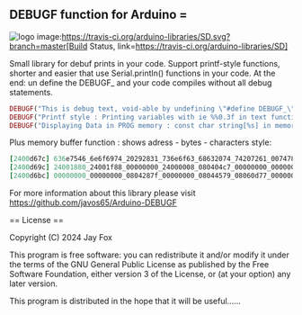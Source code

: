 ## DEBUGF function for Arduino =
![logo](/images/Iexplode.png?raw=true)
image:https://travis-ci.org/arduino-libraries/SD.svg?branch=master[Build Status, link=https://travis-ci.org/arduino-libraries/SD]

Small library for debuf prints in your code.
Support printf-style functions, shorter and easier that use Serial.println() functions in your code. At the end: un define the DEBUGF_ and your code compiles without all debug statements.

```ruby
DEBUGF("This is debug text, void-able by undefining \"#define DEBUGF_\"  to 0 - see library \n");
DEBUGF("Printf style : Printing variables with ie %%0.3f in text function: Float on 3 decimals, temperature*100 =  %0.3f\n\n",temperature*100);
DEBUGF("Displaying Data in PROG memory : const char string[%s] in memory :",textexample1);
```

Plus memory buffer function : shows adress - bytes - characters style:
```ruby
[2400d67c] 636e7546_6e6f6974_20292831_736e6f63_68632074_74207261_00747865_000003ca_[Func_tion_1() _cons_t ch_ar t_ext._...._]
[2400d69c] 24001880_24001f88_00000000_24000008_080404c7_00000000_00000000_00000000_[...$_...$_...._...$_...._...._...._...._]
[2400d6bc] 00000000_00000000_0804287f_00000000_08044579_08060d77_00000000_24003540_[...._...._(.._...._yE.._w..._...._@5.$_]
``` 

For more information about this library please visit 
https://github.com/javos65/Arduino-DEBUGF

== License ==

Copyright (C) 2024 Jay Fox


This program is free software: you can redistribute it and/or modify
it under the terms of the GNU General Public License as published by
the Free Software Foundation, either version 3 of the License, or
(at your option) any later version.

This program is distributed in the hope that it will be useful......


